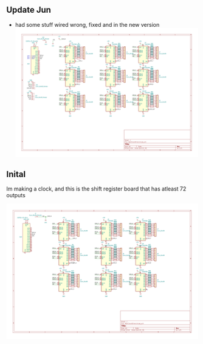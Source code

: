 ## Update Jun
- had some stuff wired wrong, fixed and in the new version
![schmatic](PCB/WallClockDriver_V2.svg)


## Inital


Im making a clock, and this is the shift register board that has atleast 72 outputs

![schmatic](PCB/WallClockDriver_V1.svg)
